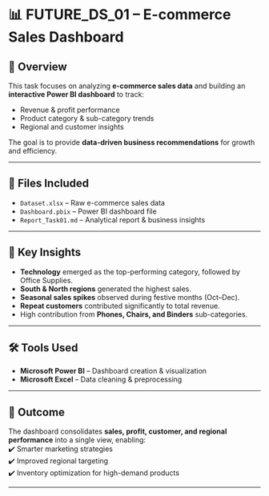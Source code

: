 # 📊 FUTURE_DS_01 – E-commerce Sales Dashboard  

## 📌 Overview  
This task focuses on analyzing **e-commerce sales data** and building an **interactive Power BI dashboard** to track:  
- Revenue & profit performance  
- Product category & sub-category trends  
- Regional and customer insights  

The goal is to provide **data-driven business recommendations** for growth and efficiency.  

---

## 📂 Files Included  
- `Dataset.xlsx` – Raw e-commerce sales data  
- `Dashboard.pbix` – Power BI dashboard file  
- `Report_Task01.md` – Analytical report & business insights  

---

## 🔑 Key Insights  
- **Technology** emerged as the top-performing category, followed by Office Supplies.  
- **South & North regions** generated the highest sales.  
- **Seasonal sales spikes** observed during festive months (Oct–Dec).  
- **Repeat customers** contributed significantly to total revenue.  
- High contribution from **Phones, Chairs, and Binders** sub-categories.  

---

## 🛠️ Tools Used  
- **Microsoft Power BI** – Dashboard creation & visualization  
- **Microsoft Excel** – Data cleaning & preprocessing  

---

## 🎯 Outcome  
The dashboard consolidates **sales, profit, customer, and regional performance** into a single view, enabling:  
✔️ Smarter marketing strategies  
✔️ Improved regional targeting  
✔️ Inventory optimization for high-demand products  

---
